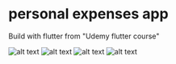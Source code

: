 # personal expenses app
Build with flutter 
from "Udemy flutter course"

![alt text](https://raw.github.com/oussamabng/quiz_app_flutter/master/Pictures/1.PNG )
![alt text](https://raw.github.com/oussamabng/quiz_app_flutter/master/Pictures/2.PNG )
![alt text](https://raw.github.com/oussamabng/quiz_app_flutter/master/Pictures/3.PNG )
![alt text](https://raw.github.com/oussamabng/quiz_app_flutter/master/Pictures/4.PNG )

